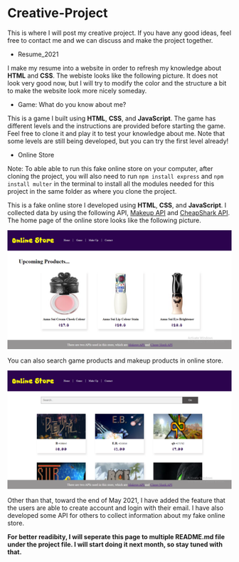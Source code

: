 # Creative-Project
This is where I will post my creative project. If you have any good ideas,
feel free to contact me and we can discuss and make the project together.

* Resume_2021

I make my resume into a website in order to refresh my knowledge about **HTML** and **CSS**.
The webiste looks like the following picture. It does not look very good now, but I will
try to modify the color and the structure a bit to make the website look more nicely
someday.

* Game: What do you know about me?

This is a game I built using **HTML**, **CSS**, and **JavaScript**. The game has different
levels and the instructions are provided before starting the game. Feel free to clone it and
play it to test your knowledge about me. Note that some levels are still being developed, but you
can try the first level already!

* Online Store

Note: To able able to run this fake online store on your computer, after cloning the project,
you will also need to run `npm install express` and `npm install multer` in the terminal to install
all the modules needed for this project in the same folder as where you clone the project.

This is a fake online store I developed using **HTML**, **CSS**, and **JavaScript**. I collected
data by using the following API, [Makeup API](http://makeup-api.herokuapp.com/) and [CheapShark API](https://apidocs.cheapshark.com/).
The home page of the online store looks like the following picture.

![Home Page](./online_store_home.png "Home Page")

You can also search game products and makeup products in online store.

![Game Shop](./game_shop.png "Game Shop")

Other than that, toward the end of May 2021, I have added the feature that the users are able to create account and login
with their email. I have also developed some API for others to collect information about my fake online store.


**For better readibity, I will seperate this page to multiple README.md file under the project file. I will start doing it next month, so stay tuned with that.**